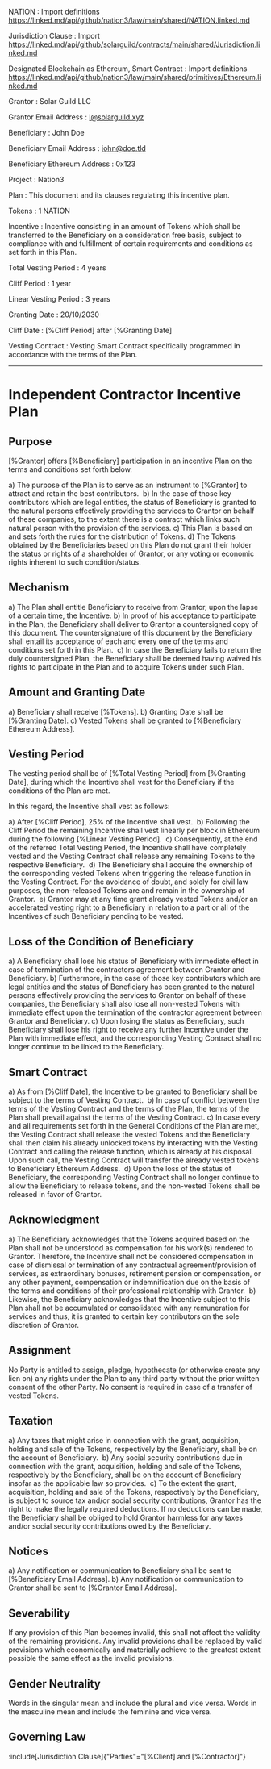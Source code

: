 NATION
: Import definitions https://linked.md/api/github/nation3/law/main/shared/NATION.linked.md

Jurisdiction Clause
: Import https://linked.md/api/github/solarguild/contracts/main/shared/Jurisdiction.linked.md

Designated Blockchain as Ethereum, Smart Contract
: Import definitions https://linked.md/api/github/nation3/law/main/shared/primitives/Ethereum.linked.md

Grantor
: Solar Guild LLC

Grantor Email Address
: l@solarguild.xyz

Beneficiary
: John Doe

Beneficiary Email Address
: john@doe.tld

Beneficiary Ethereum Address
: 0x123

Project
: Nation3

Plan
: This document and its clauses regulating this incentive plan.

Tokens
: 1 NATION

Incentive
: Incentive consisting in an amount of Tokens which shall be transferred to the Beneficiary on a consideration free basis, subject to compliance with and fulfillment of certain requirements and conditions as set forth in this Plan.

Total Vesting Period
: 4 years

Cliff Period
: 1 year

Linear Vesting Period
: 3 years

Granting Date
: 20/10/2030

Cliff Date
: [%Cliff Period] after [%Granting Date]

Vesting Contract
: Vesting Smart Contract specifically programmed in accordance with the terms of the Plan.

---

# Independent Contractor Incentive Plan

## Purpose
[%Grantor] offers [%Beneficiary] participation in an incentive Plan on the terms and conditions set forth below.

a) The purpose of the Plan is to serve as an instrument to [%Grantor] to attract and retain the best contributors. 
b) In the case of those key contributors which are legal entities, the status of Beneficiary is granted to the natural persons effectively providing the services to Grantor on behalf of these companies, to the extent there is a contract which links such natural person with the provision of the services.
c) This Plan is based on and sets forth the rules for the distribution of Tokens.
d) The Tokens obtained by the Beneficiaries based on this Plan do not grant their holder the status or rights of a shareholder of Grantor, or any voting or economic rights inherent to such condition/status. 

## Mechanism
a) The Plan shall entitle Beneficiary to receive from Grantor, upon the lapse of a certain time, the Incentive.
b) In proof of his acceptance to participate in the Plan, the Beneficiary shall deliver to Grantor a countersigned copy of this document. The countersignature of this document by the Beneficiary shall entail its acceptance of each and every one of the terms and conditions set forth in this Plan. 
c) In case the Beneficiary fails to return the duly countersigned Plan, the Beneficiary shall be deemed having waived his rights to participate in the Plan and to acquire Tokens under such Plan.

## Amount and Granting Date
a) Beneficiary shall receive [%Tokens].
b) Granting Date shall be [%Granting Date].
c) Vested Tokens shall be granted to [%Beneficiary Ethereum Address].

## Vesting Period
The vesting period shall be of [%Total Vesting Period] from [%Granting Date], during which the Incentive shall vest for the Beneficiary if the conditions of the Plan are met.

In this regard, the Incentive shall vest as follows: 

a) After [%Cliff Period], 25% of the Incentive shall vest. 
b) Following the Cliff Period the remaining Incentive shall vest linearly per block in Ethereum during the following [%Linear Vesting Period]. 
c) Consequently, at the end of the referred Total Vesting Period, the Incentive shall have completely vested and the Vesting Contract shall release any remaining Tokens to the respective Beneficiary. 
d) The Beneficiary shall acquire the ownership of the corresponding vested Tokens when triggering the release function in the Vesting Contract. For the avoidance of doubt, and solely for civil law purposes, the non-released Tokens are and remain in the ownership of Grantor. 
e) Grantor may at any time grant already vested Tokens and/or an accelerated vesting right to a Beneficiary in relation to a part or all of the Incentives of such Beneficiary pending to be vested.

## Loss of the Condition of Beneficiary
a) A Beneficiary shall lose his status of Beneficiary with immediate effect in case of termination of the contractors agreement between Grantor and Beneficiary.
b) Furthermore, in the case of those key contributors which are legal entities and the status of Beneficiary has been granted to the natural persons effectively providing the services to Grantor on behalf of these companies, the Beneficiary shall also lose all non-vested Tokens with immediate effect upon the termination of the contractor agreement between Grantor and Beneficiary.
c) Upon losing the status as Beneficiary, such Beneficiary shall lose his right to receive any further Incentive under the Plan with immediate effect, and the corresponding Vesting Contract shall no longer continue to be linked to the Beneficiary. 

## Smart Contract
a) As from [%Cliff Date], the Incentive to be granted to Beneficiary shall be subject to the terms of Vesting Contract. 
b) In case of conflict between the terms of the Vesting Contract and the terms of the Plan, the terms of the Plan shall prevail against the terms of the Vesting Contract.
c) In case every and all requirements set forth in the General Conditions of the Plan are met, the Vesting Contract shall release the vested Tokens and the Beneficiary shall then claim his already unlocked tokens by interacting with the Vesting Contract and calling the release function, which is already at his disposal. Upon such call, the Vesting Contract will transfer the already vested tokens to Beneficiary Ethereum Address. 
d) Upon the loss of the status of Beneficiary, the corresponding Vesting Contract shall no longer continue to allow the Beneficiary to release tokens, and the non-vested Tokens shall be released in favor of Grantor. 

## Acknowledgment
a) The Beneficiary acknowledges that the Tokens acquired based on the Plan shall not be understood as compensation for his work(s) rendered to Grantor. Therefore, the Incentive shall not be considered compensation in case of dismissal or termination of any contractual agreement/provision of services, as extraordinary bonuses, retirement pension or compensation, or any other payment, compensation or indemnification due on the basis of the terms and conditions of their professional relationship with Grantor. 
b) Likewise, the Beneficiary acknowledges that the Incentive subject to this Plan shall not be accumulated or consolidated with any remuneration for services and thus, it is granted to certain key contributors on the sole discretion of Grantor.

## Assignment
No Party is entitled to assign, pledge, hypothecate (or otherwise create any lien on) any rights under the Plan to any third party without the prior written consent of the other Party. No consent is required in case of a transfer of vested Tokens. 

## Taxation
a) Any taxes that might arise in connection with the grant, acquisition, holding and sale of the Tokens, respectively by the Beneficiary, shall be on the account of Beneficiary. 
b) Any social security contributions due in connection with the grant, acquisition, holding and sale of the Tokens, respectively by the Beneficiary, shall be on the account of Beneficiary insofar as the applicable law so provides. 
c) To the extent the grant, acquisition, holding and sale of the Tokens, respectively by the Beneficiary, is subject to source tax and/or social security contributions, Grantor has the right to make the legally required deductions. If no deductions can be made, the Beneficiary shall be obliged to hold Grantor harmless for any taxes and/or social security contributions owed by the Beneficiary. 

## Notices
a) Any notification or communication to Beneficiary shall be sent to [%Beneficiary Email Address].
b) Any notification or communication to Grantor shall be sent to [%Grantor Email Address]. 

## Severability
If any provision of this Plan becomes invalid, this shall not affect the validity of the remaining provisions. Any invalid provisions shall be replaced by valid provisions which economically and materially achieve to the greatest extent possible the same effect as the invalid provisions.

## Gender Neutrality
Words in the singular mean and include the plural and vice versa. Words in the masculine mean and include the feminine and vice versa.

## Governing Law
:include[Jurisdiction Clause]{"Parties"="[%Client] and [%Contractor]"}
